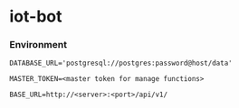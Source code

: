 # iot-bot

### Environment
`DATABASE_URL='postgresql://postgres:password@host/data'`

`MASTER_TOKEN=<master token for manage functions>`

`BASE_URL=http://<server>:<port>/api/v1/`